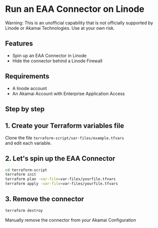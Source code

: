 # Run an EAA Connector on Linode

Warning: This is an unofficial capability that is not officially supported by Linode or Akamai Technologies. Use at your own risk.

## Features

- Spin up an EAA Connector in Linode
- Hide the connector behind a Linode Firewall

## Requirements

- A linode account
- An Akamai Account with Enterprise Application Access

## Step by step

## 1. Create your Terraform variables file

Clone the file `terraform-script/var-files/example.tfvars`  
and edit each variable.

## 2. Let's spin up the EAA Connector

```bash
cd terraform-script
terraform init
terraform plan -var-file=var-files/yourfile.tfvars
terraform apply -var-file=var-files/yourfile.tfvars
```

## 3. Remove the connector

```bash
terraform destroy
```

Manually remove the connector from your Akamai Configuration
